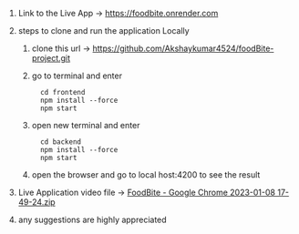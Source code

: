 1. Link to the Live App -> https://foodbite.onrender.com 

2. steps to clone and run the application Locally
   1. clone this url -> https://github.com/Akshaykumar4524/foodBite-project.git  
   2. go to terminal and enter   
      ```
        cd frontend
        npm install --force
        npm start
        ```
   3. open new terminal and enter
      ```
        cd backend
        npm install --force
        npm start
      ```
      
    4. open the browser and go to local host:4200 to see the result
      
3. Live Application video file ->
      [FoodBite - Google Chrome 2023-01-08 17-49-24.zip](https://github.com/Akshaykumar4524/foodBite-project/files/10368381/FoodBite.-.Google.Chrome.2023-01-08.17-49-24.zip)
      
4. any suggestions are highly appreciated       
